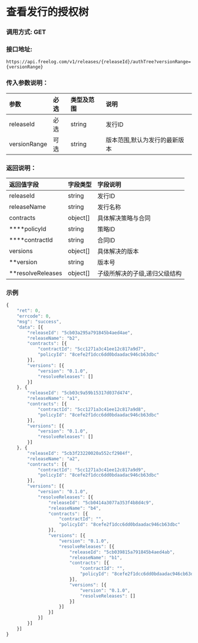 # 查看发行的授权树

### 调用方式: GET

### 接口地址:

```
https://api.freelog.com/v1/releases/{releaseId}/authTree?versionRange={versionRange}
```

### 传入参数说明：
| 参数 | 必选 | 类型及范围 | 说明 |
| :--- | :--- | :--- | :--- |
|releaseId|必选|string|发行ID|
|versionRange|可选|string|版本范围,默认为发行的最新版本|


### 返回说明：
| 返回值字段 | 字段类型 | 字段说明 |
| :--- | :--- | :--- |
| releaseId | string | 发行ID|
| releaseName | string | 发行名称|
| contracts | object[] | 具体解决策略与合同 |
| ****policyId | string | 策略ID |
| ****contractId | string | 合同ID |
| versions | object[] | 具体解决的版本 |
| **version| string| 版本号 |
| **resolveReleases | object[] | 子级所解决的子级,递归父级结构 |

### 示例

```js
{
	"ret": 0,
	"errcode": 0,
	"msg": "success",
	"data": [{
		"releaseId": "5cb03a295a791845b4aed4ae",
		"releaseName": "b2",
		"contracts": [{
			"contractId": "5cc1271a3c41ee12c817a9d7",
			"policyId": "8cefe2f1dcc6dd0bdaadac946cb63dbc"
		}],
		"versions": [{
			"version": "0.1.0",
			"resolveReleases": []
		}]
	}, {
		"releaseId": "5cb03c9a59b15317d037d474",
		"releaseName": "a1",
		"contracts": [{
			"contractId": "5cc1271a3c41ee12c817a9d8",
			"policyId": "8cefe2f1dcc6dd0bdaadac946cb63dbc"
		}],
		"versions": [{
			"version": "0.1.0",
			"resolveReleases": []
		}]
	}, {
		"releaseId": "5cb3f23220020a552cf2984f",
		"releaseName": "a2",
		"contracts": [{
			"contractId": "5cc1271a3c41ee12c817a9d9",
			"policyId": "8cefe2f1dcc6dd0bdaadac946cb63dbc"
		}],
		"versions": [{
			"version": "0.1.0",
			"resolveReleases": [{
				"releaseId": "5cb0414a3077a353f4b8d4c9",
				"releaseName": "b4",
				"contracts": [{
					"contractId": "",
					"policyId": "8cefe2f1dcc6dd0bdaadac946cb63dbc"
				}],
				"versions": [{
					"version": "0.1.0",
					"resolveReleases": [{
						"releaseId": "5cb039815a791845b4aed4ab",
						"releaseName": "b1",
						"contracts": [{
							"contractId": "",
							"policyId": "8cefe2f1dcc6dd0bdaadac946cb63dbc"
						}],
						"versions": [{
							"version": "0.1.0",
							"resolveReleases": []
						}]
					}]
				}]
			}]
		}]
	}]
}
```